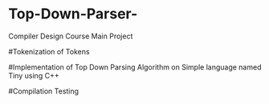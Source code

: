 # Top-Down-Parser-
Compiler Design Course Main Project

#Tokenization of Tokens 

#Implementation of Top Down Parsing Algorithm on Simple language named Tiny using C++

#Compilation Testing
